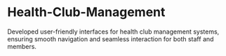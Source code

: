 # Health-Club-Management

 Developed user-friendly interfaces for health club management systems, ensuring smooth navigation and seamless interaction for both staff and members.
